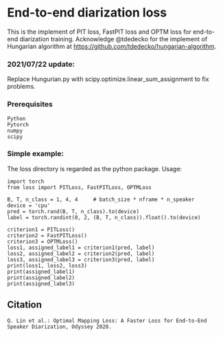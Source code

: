 # End-to-end diarization loss
This is the implement of PIT loss, FastPIT loss and OPTM loss for end-to-end diarization training. Acknowledge @tdedecko for the implement of Hungarian algorithm at https://github.com/tdedecko/hungarian-algorithm. 

### 2021/07/22 update:
Replace Hungurian.py with scipy.optimize.linear_sum_assignment to fix problems.

### Prerequisites
```
Python
Pytorch
numpy
scipy
```

### Simple example:
The loss directory is regarded as the python package. Usage:
```
import torch
from loss import PITLoss, FastPITLoss, OPTMLoss

B, T, n_class = 1, 4, 4     # batch_size * nframe * n_speaker
device = 'cpu'
pred = torch.rand(B, T, n_class).to(device)
label = torch.randint(0, 2, (B, T, n_class)).float().to(device)

criterion1 = PITLoss()
criterion2 = FastPITLoss()
criterion3 = OPTMLoss()
loss1, assigned_label1 = criterion1(pred, label)
loss2, assigned_label2 = criterion2(pred, label)
loss3, assigned_label3 = criterion3(pred, label)
print(loss1, loss2, loss3)
print(assigned_label1)
print(assigned_label2)
print(assigned_label3)
```

## Citation
```
Q. Lin et al.: Optimal Mapping Loss: A Faster Loss for End-to-End Speaker Diarization, Odyssey 2020.
```